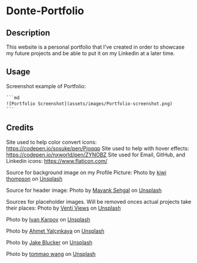# Donte-Portfolio

## Description

This website is a personal portfolio that I've created in order to showcase my future projects and be able to put it on my Linkedin at a later time.

## Usage

Screenshot example of Portfolio:

    ```md
    ![Portfolio Screenshot](assets/images/Portfolio-screenshot.png)
    ```

## Credits

Site used to help color convert icons:  https://codepen.io/sosuke/pen/Pjoqqp
Site used to help with hover effects:  https://codepen.io/nxworld/pen/ZYNOBZ
Site used for Email, GitHub, and Linkedin icons:  https://www.flaticon.com/

Source for background image on my Profile Picture:
Photo by <a href="https://unsplash.com/@kiwithompson?utm_source=unsplash&utm_medium=referral&utm_content=creditCopyText">kiwi thompson</a> on <a href="https://unsplash.com/photos/xwndcMp1HYQ?utm_source=unsplash&utm_medium=referral&utm_content=creditCopyText">Unsplash</a>

Source for header image:
Photo by <a href="https://unsplash.com/@mayanksehgal?utm_source=unsplash&utm_medium=referral&utm_content=creditCopyText">Mayank Sehgal</a> on <a href="https://unsplash.com/photos/xS_Ayok1WWY?utm_source=unsplash&utm_medium=referral&utm_content=creditCopyText">Unsplash</a>

Sources for placeholder images. Will be removed onces actual projects take their places:
Photo by <a href="https://unsplash.com/@ventiviews?utm_source=unsplash&utm_medium=referral&utm_content=creditCopyText">Venti Views</a> on <a href="https://unsplash.com/photos/PiqHSHYO3Uw?utm_source=unsplash&utm_medium=referral&utm_content=creditCopyText">Unsplash</a>

Photo by <a href="https://unsplash.com/@ivkrpv?utm_source=unsplash&utm_medium=referral&utm_content=creditCopyText">Ivan Karpov</a> on <a href="https://unsplash.com/photos/7oLuzIZ3QIg?utm_source=unsplash&utm_medium=referral&utm_content=creditCopyText">Unsplash</a>

Photo by <a href="https://unsplash.com/@ahmetyalcinkaya?utm_source=unsplash&utm_medium=referral&utm_content=creditCopyText">Ahmet Yalçınkaya</a> on <a href="https://unsplash.com/photos/aNrRsB2wLDk?utm_source=unsplash&utm_medium=referral&utm_content=creditCopyText">Unsplash</a>

Photo by <a href="https://unsplash.com/@jakeblucker?utm_source=unsplash&utm_medium=referral&utm_content=creditCopyText">Jake Blucker</a> on <a href="https://unsplash.com/photos/8LlJNFLTEm0?utm_source=unsplash&utm_medium=referral&utm_content=creditCopyText">Unsplash</a>

Photo by <a href="https://unsplash.com/@tommaomaoer?utm_source=unsplash&utm_medium=referral&utm_content=creditCopyText">tommao wang</a> on <a href="https://unsplash.com/photos/HDA1gHxFzH0?utm_source=unsplash&utm_medium=referral&utm_content=creditCopyText">Unsplash</a>